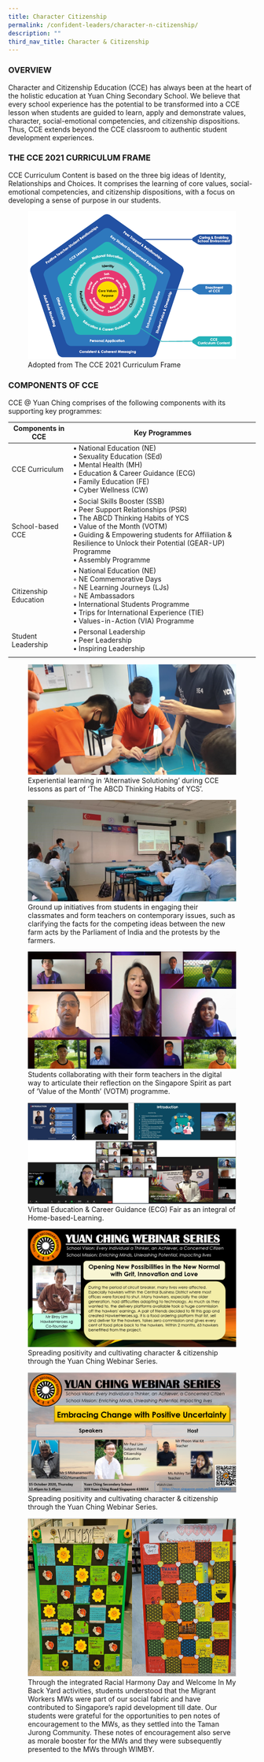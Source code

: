 ```yaml
---
title: Character Citizenship
permalink: /confident-leaders/character-n-citizenship/
description: ""
third_nav_title: Character & Citizenship
---
```

### OVERVIEW

Character and Citizenship Education (CCE) has always been at the heart of the holistic education at Yuan Ching Secondary School. We believe that every school experience has the potential to be transformed into a CCE lesson when students are guided to learn, apply and demonstrate values, character, social-emotional competencies, and citizenship dispositions. Thus, CCE extends beyond the CCE classroom to authentic student development experiences.

### THE CCE 2021 CURRICULUM FRAME

CCE Curriculum Content is based on the three big ideas of Identity, Relationships and Choices. It comprises the learning of core values, social-emotional competencies, and citizenship dispositions, with a focus on developing a sense of purpose in our students.

<figure>  
<img src="/images/CCE%202021%20Curriculum%20Frame.png"> 
<figcaption> Adopted from The CCE 2021 Curriculum Frame </figcaption>  
</figure>

### COMPONENTS OF CCE

CCE @ Yuan Ching comprises of the following components with its supporting key programmes:

| Components in CCE | Key Programmes |
|---|---|
| CCE Curriculum | • National Education (NE)<br>• Sexuality Education (SEd)<br>• Mental Health (MH)<br>• Education &amp; Career Guidance (ECG)<br>• Family Education (FE)<br>• Cyber Wellness (CW) |
| School-based CCE | • Social Skills Booster (SSB)<br>• Peer Support Relationships (PSR)<br>• The ABCD Thinking Habits of YCS<br>• Value of the Month (VOTM)<br>• Guiding &amp; Empowering students for Affiliation &amp; Resilience to Unlock their Potential (GEAR-UP) Programme<br>• Assembly Programme |
| Citizenship Education | • National Education (NE)<br>  ◦ NE Commemorative Days<br>  ◦ NE Learning Journeys (LJs)<br>  ◦ NE Ambassadors<br>• International Students Programme<br>• Trips for International Experience (TIE)<br>• Values-in-Action (VIA) Programme |
| Student Leadership | • Personal Leadership<br>• Peer Leadership<br>• Inspiring Leadership |
| | |

<figure>
<img src="/images/CCE-1.png">
<figcaption> Experiential learning in ‘Alternative Solutioning’ during CCE lessons as part of ‘The ABCD Thinking Habits of YCS’. </figcaption>
</figure>

<figure>
<img src="/images/CCE-2.jpg">
<figcaption> Ground up initiatives from students in engaging their classmates and form teachers on contemporary issues, such as clarifying the facts for the competing ideas between the new farm acts by the Parliament of India and the protests by the farmers. </figcaption>
</figure>

<figure>
<img src="/images/CCE-3.png">
<figcaption> Students collaborating with their form teachers in the digital way to articulate their reflection on the Singapore Spirit as part of ‘Value of the Month’ (VOTM) programme. </figcaption>
</figure>

<figure>
<img src="/images/CCE-4.png">
<figcaption> Virtual Education &amp; Career Guidance (ECG) Fair as an integral of Home-based-Learning. </figcaption>
</figure>

<figure>
<img src="/images/CCE-5.png">
<figcaption> Spreading positivity and cultivating character &amp; citizenship through the Yuan Ching Webinar Series. </figcaption>
</figure>

<figure>
<img src="/images/CCE-6.png">
<figcaption> Spreading positivity and cultivating character &amp; citizenship through the Yuan Ching Webinar Series.
</figcaption>
</figure>

<figure>
<img src="/images/CCE-7.png">
<figcaption> Through the integrated Racial Harmony Day and Welcome In My Back Yard activities, students understood that the Migrant Workers MWs were part of our social fabric and have contributed to Singapore’s rapid development till date. Our students were grateful for the opportunities to pen notes of encouragement to the MWs, as they settled into the Taman Jurong Community. These notes of encouragement also serve as morale booster for the MWs and they were subsequently presented to the MWs through WIMBY. </figcaption>
</figure>